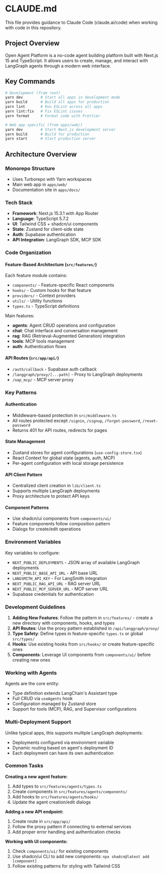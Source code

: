 # CLAUDE.md

This file provides guidance to Claude Code (claude.ai/code) when working with code in this repository.

## Project Overview

Open Agent Platform is a no-code agent building platform built with Next.js 15 and TypeScript. It allows users to create, manage, and interact with LangGraph agents through a modern web interface.

## Key Commands

```bash
# Development (from root)
yarn dev        # Start all apps in development mode
yarn build      # Build all apps for production
yarn lint       # Run ESLint across all apps
yarn lint:fix   # Fix ESLint issues
yarn format     # Format code with Prettier

# Web app specific (from apps/web/)
yarn dev        # Start Next.js development server
yarn build      # Build for production
yarn start      # Start production server
```

## Architecture Overview

### Monorepo Structure
- Uses Turborepo with Yarn workspaces
- Main web app in `apps/web/`
- Documentation site in `apps/docs/`

### Tech Stack
- **Framework**: Next.js 15.3.1 with App Router
- **Language**: TypeScript 5.7.2
- **UI**: Tailwind CSS + shadcn/ui components
- **State**: Zustand for client-side state
- **Auth**: Supabase authentication
- **API Integration**: LangGraph SDK, MCP SDK

### Code Organization

#### Feature-Based Architecture (`src/features/`)
Each feature module contains:
- `components/` - Feature-specific React components
- `hooks/` - Custom hooks for that feature
- `providers/` - Context providers
- `utils/` - Utility functions
- `types.ts` - TypeScript definitions

Main features:
- **agents**: Agent CRUD operations and configuration
- **chat**: Chat interface and conversation management
- **rag**: RAG (Retrieval-Augmented Generation) integration
- **tools**: MCP tools management
- **auth**: Authentication flows

#### API Routes (`src/app/api/`)
- `/auth/callback` - Supabase auth callback
- `/langgraph/proxy/[...path]` - Proxy to LangGraph deployments
- `/oap_mcp/` - MCP server proxy

### Key Patterns

#### Authentication
- Middleware-based protection in `src/middleware.ts`
- All routes protected except `/signin`, `/signup`, `/forgot-password`, `/reset-password`
- Returns 401 for API routes, redirects for pages

#### State Management
- Zustand stores for agent configurations (`use-config-store.tsx`)
- React Context for global state (agents, auth, MCP)
- Per-agent configuration with local storage persistence

#### API Client Pattern
- Centralized client creation in `lib/client.ts`
- Supports multiple LangGraph deployments
- Proxy architecture to protect API keys

#### Component Patterns
- Use shadcn/ui components from `components/ui/`
- Feature components follow composition pattern
- Dialogs for create/edit operations

### Environment Variables

Key variables to configure:
- `NEXT_PUBLIC_DEPLOYMENTS` - JSON array of available LangGraph deployments
- `NEXT_PUBLIC_BASE_API_URL` - API base URL
- `LANGSMITH_API_KEY` - For LangSmith integration
- `NEXT_PUBLIC_RAG_API_URL` - RAG server URL
- `NEXT_PUBLIC_MCP_SERVER_URL` - MCP server URL
- Supabase credentials for authentication

### Development Guidelines

1. **Adding New Features**: Follow the pattern in `src/features/` - create a new directory with components, hooks, and types
2. **API Routes**: Use the proxy pattern established in `/api/langgraph/proxy/`
3. **Type Safety**: Define types in feature-specific `types.ts` or global `src/types/`
4. **Hooks**: Use existing hooks from `src/hooks/` or create feature-specific ones
5. **Components**: Leverage UI components from `components/ui/` before creating new ones

### Working with Agents

Agents are the core entity:
- Type definition extends LangChain's Assistant type
- Full CRUD via `useAgents` hook
- Configuration managed by Zustand store
- Support for tools (MCP), RAG, and Supervisor configurations

### Multi-Deployment Support

Unlike typical apps, this supports multiple LangGraph deployments:
- Deployments configured via environment variable
- Dynamic routing based on agent's deployment ID
- Each deployment can have its own authentication

### Common Tasks

**Creating a new agent feature:**
1. Add types to `src/features/agents/types.ts`
2. Create components in `src/features/agents/components/`
3. Add hooks to `src/features/agents/hooks/`
4. Update the agent creation/edit dialogs

**Adding a new API endpoint:**
1. Create route in `src/app/api/`
2. Follow the proxy pattern if connecting to external services
3. Add proper error handling and authentication checks

**Working with UI components:**
1. Check `components/ui/` for existing components
2. Use shadcn/ui CLI to add new components: `npx shadcn@latest add [component]`
3. Follow existing patterns for styling with Tailwind CSS